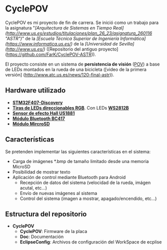 CyclePOV
========
CyclePOV es mi proyecto de fin de carrera. Se inició como un trabajo para la
asignatura "*[Arquitectura de Sistemas en Tiempo Real]
(http://www.us.es/estudios/titulaciones/plan_26_23/asignatura_260116 "ASTR")*"
de la *[Escuela Técnica Superior de Ingeniería Informática]
(https://www.informatica.us.es/)* de la *[Universidad de Sevilla]
(http://www.us.es/)* ([Repositorio del antiguo proyecto]
(https://github.com/FarK/CyclePOV-ASTR)).

El proyecto consiste en un sistema de **persistencia de visión**
([POV](https://en.wikipedia.org/wiki/Persistence_of_vision)) a base de LEDs
montados en la rueda de una bicicleta ([video de la primera versión]
(http://www.atc.us.es/news/120-final-astr)).

Hardware utilizado
------------------
* **[STM32F407-Discovery](http://www.st.com/web/catalog/tools/FM116/SC959/SS1532/PF252419)**
* **[Tiras de LEDs direccionables RGB](https://encrypted.google.com/search?q=ws2812b+led+strip&tbm=isch)**. Con LEDs **[WS2812B](http://www.adafruit.com/datasheets/WS2812B.pdf)**
* **[Sensor de efecto Hall US1881](https://www.sparkfun.com/datasheets/Components/General/Hall-US1881EUA.pdf)**
* **[Módulo Bluetooth BC417](https://encrypted.google.com/search?q=BC417f&tbm=isch)**
* **[Módulo MircroSD](http://www.wvshare.com/product/Micro-SD-Storage-Board.htm)**

Características
---------------
Se pretenden implementar las siguientes características en el sistema:

* Carga de imágenes *.bmp de tamaño limitado desde una memoria MicroSD
* Posibilidad de mostrar texto
* Aplicación de control mediante Bluetooth para Android
	* Recepción de datos del sistema (velocidad de la rueda, imágen acutal, etc...)
	* Envío de nuevas imágenes al sistema
	* Control del sistema (imagen a mostrar, apagado/encendido, etc...)

Estructura del repositorio
--------------------------
* **CyclePOV**
	* **CyclePOV**:      Firmware de la placa
	* **Doc**:           Documentación
	* **EclipseConfig**: Archivos de configuración del WorkSpace de ecplise
